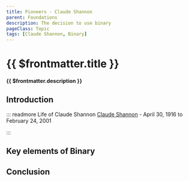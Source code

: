 ```yaml
---
title: Pioneers - Claude Shannon
parent: Foundations
description: The decision to use binary
pageClass: Topic
tags: [Claude Shannon, Binary]
---
```


# {{ $frontmatter.title }}

#### {{ $frontmatter.description }}

<KeyConcepts :ConceptArray= "[
{
  Concept:'Key elements of Binary',
  Details:''
},
]" />

## Introduction

::: readmore Life of Claude Shannon
[Claude Shannon](https://en.wikipedia.org/wiki/Claude_Shannon) - April 30, 1916 to February 24, 2001


:::

## Key elements of Binary

## Conclusion
